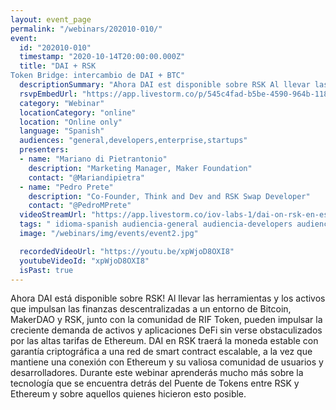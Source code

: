 ```yaml
---
layout: event_page
permalink: "/webinars/202010-010/"
event:
  id: "202010-010"
  timestamp: "2020-10-14T20:00:00.000Z"
  title: "DAI + RSK
Token Bridge: intercambio de DAI + BTC"
  descriptionSummary: "Ahora DAI est disponible sobre RSK Al llevar las herramientas y los activos que impulsan las finanzas descentralizadas a un entorno de Bitc…"
  rsvpEmbedUrl: "https://app.livestorm.co/p/545c4fad-b5be-4590-964b-118724b44aaf/form"
  category: "Webinar"
  locationCategory: "online"
  location: "Online only"
  language: "Spanish"
  audiences: "general,developers,enterprise,startups"
  presenters:
  - name: "Mariano di Pietrantonio"
    description: "Marketing Manager, Maker Foundation"
    contact: "@Mariandipietra"
  - name: "Pedro Prete"
    description: "Co-Founder, Think and Dev and RSK Swap Developer"
    contact: "@PedroMPrete"
  videoStreamUrl: "https://app.livestorm.co/iov-labs-1/dai-on-rsk-en-espanol"
  tags: " idioma-spanish audiencia-general audiencia-developers audiencia-enterprise audiencia-startups"
  image: "/webinars/img/events/event2.jpg"

  recordedVideoUrl: "https://youtu.be/xpWjoD8OXI8"
  youtubeVideoId: "xpWjoD8OXI8"
  isPast: true
---
```



Ahora DAI está disponible sobre RSK!
Al llevar las herramientas y los activos que impulsan las finanzas descentralizadas a un entorno de Bitcoin, MakerDAO y RSK, junto con la comunidad de RIF Token, pueden impulsar la creciente demanda de activos y aplicaciones DeFi sin verse obstaculizados por las altas tarifas de Ethereum.
DAI en RSK traerá la moneda estable con garantía criptográfica a una red de smart contract escalable, a la vez que mantiene una conexión con Ethereum y su valiosa comunidad de usuarios y desarrolladores.
Durante este webinar aprenderás mucho más sobre la tecnología que se encuentra detrás del Puente de Tokens entre RSK y Ethereum y sobre aquellos quienes hicieron esto posible.

